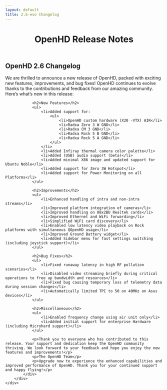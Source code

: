 ```yaml
---
layout: default
title: 2.6-evo Changelog
---
```


<!-- Header -->
<header class="ex-header">
    <div class="container">
        <div class="row">
            <div class="col-xl-10 offset-xl-1">
                <h1>OpenHD Release Notes</h1>
            </div> <!-- end of col -->
        </div> <!-- end of row -->
    </div> <!-- end of container -->
</header> <!-- end of ex-header -->
<!-- end of header -->

<!-- Basic -->
<div class="ex-basic-1 pt-4">
    <div class="container">
        <div class="row">
            <div class="col-xl-10 offset-xl-1">
                <h2 class="my-3">OpenHD 2.6 Changelog</h2>
            </div> <!-- end of col -->
        </div> <!-- end of row -->
    </div> <!-- end of container -->
</div> <!-- end of ex-basic-1 -->
<!-- end of basic -->

<!-- Basic Section -->
<div class="ex-basic-1 pt-3 pb-5">
    <div class="container">
        <div class="row">
            <div class="col-xl-10 offset-xl-1">
                <p>We are thrilled to announce a new release of OpenHD, packed with exciting new features, improvements, and bug fixes! OpenHD continues to evolve thanks to the contributions and feedback from our amazing community. Here’s what’s new in this release:</p>

                <h2>New Features</h2>
                <ul>
                    <li>Added support for:
                        <ul>
                            <li>OpenHD custom hardware (X20 -VTX) AIR</li>
                            <li>Radxa Zero 3 W GND</li>
                            <li>Radxa CM 3 GND</li>
                            <li>Radxa Rock 5 B GND</li>
                            <li>Radxa Rock 5 A GND</li>
                        </ul>
                    </li>
                    <li>Added Infiray thermal camera color palette</li>
                    <li>Added (USB) audio support (beta)</li>
                    <li>Added minimal X86 image and updated support for Ubuntu Noble</li>
                    <li>Added support for Zero 3W Hotspot</li>
                    <li>Added support for Power Monitoring on all Platforms</li>
                </ul>
                
                <h2>Improvements</h2>
                <ul>
                    <li>Enhanced handling of intra and non-intra streams</li>
                    <li>Improved platform integration of cameras</li>
                    <li>Improved handling on 88x2BU Realtek cards</li>
                    <li>Improved Ethernet and WiFi forwarding</li>
                    <li>Simplified WiFi card discovery</li>
                    <li>Enabled low latency video playback on Rock platforms with simultaneous QOpenHD usage</li>
                    <li>Improved Ground Battery widget</li>
                    <li>Added Sidebar menu for fast settings switching (including joystick support)</li>
                </ul>
                
                <h2>Bug Fixes</h2>
                <ul>
                    <li>Fixed runaway latency in high RF pollution scenarios</li>
                    <li>Disabled video streaming briefly during critical operations to free up bandwidth and resources</li>
                    <li>Fixed bug causing temporary loss of telemetry data during session changes</li>
                    <li>Automatically limited TPI to 50 on 40MHz on Asus devices</li>
                </ul>
                
                <h2>Miscellaneous</h2>
                <ul>
                    <li>Enabled frequency change using air unit only</li>
                    <li>Added initial support for enterprise Hardware (including Microhard support)</li>
                </ul>
                
                <p>Thank you to everyone who has contributed to this release. Your support and dedication keep the OpenHD community thriving. We look forward to your feedback and hope you enjoy the new features and improvements!</p>
                <p>The OpenHD Team</p>
                <p>Upgrade now to experience the enhanced capabilities and improved performance of OpenHD. Thank you for your continued support and happy flying!</p>
            </div>
        </div>
    </div>
</div>